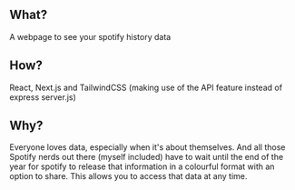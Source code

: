 ## What?

A webpage to see your spotify history data

## How?

React, Next.js and TailwindCSS (making use of the API feature instead of express server.js)

## Why?

Everyone loves data, especially when it's about themselves. And all those Spotify nerds out there (myself included) have to wait until the end of the year for spotify to release that information in a colourful format with an option to share. This allows you to access that data at any time.
